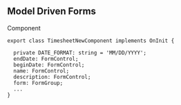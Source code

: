 ## Model Driven Forms

Component

```
export class TimesheetNewComponent implements OnInit {

  private DATE_FORMAT: string = 'MM/DD/YYYY';
  endDate: FormControl;
  beginDate: FormControl;
  name: FormControl;
  description: FormControl;
  form: FormGroup;
  ...
}
```
